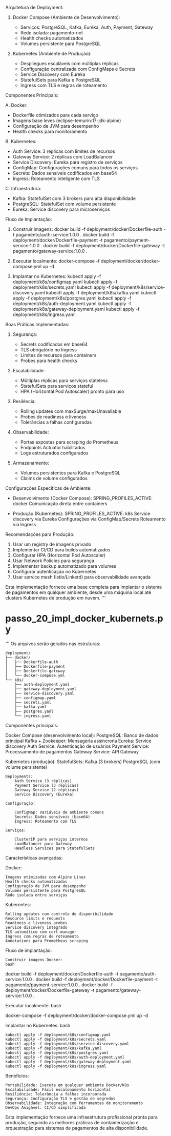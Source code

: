 Arquitetura de Deployment:

1. Docker Compose (Ambiente de Desenvolvimento):
   - Serviços: PostgreSQL, Kafka, Eureka, Auth, Payment, Gateway
   - Rede isolada: pagamento-net
   - Health checks automatizados
   - Volumes persistente para PostgreSQL

2. Kubernetes (Ambiente de Produção):
   - Despliegues escaláveis com múltiplas réplicas
   - Configuração centralizada com ConfigMaps e Secrets
   - Service Discovery com Eureka
   - StatefulSets para Kafka e PostgreSQL
   - Ingress com TLS e regras de roteamento

Componentes Principais:

A. Docker:
   - Dockerfile otimizados para cada serviço
   - Imagens base leves (eclipse-temurin:17-jdk-alpine)
   - Configuração de JVM para desempenho
   - Health checks para monitoramento

B. Kubernetes:
   - Auth Service: 3 réplicas com limites de recursos
   - Gateway Service: 2 réplicas com LoadBalancer
   - Service Discovery: Eureka para registro de serviços
   - ConfigMap: Configurações comuns para todos os serviços
   - Secrets: Dados sensíveis codificados em base64
   - Ingress: Roteamento inteligente com TLS

C. Infraestrutura:
   - Kafka: StatefulSet com 3 brokers para alta disponibilidade
   - PostgreSQL: StatefulSet com volume persistente
   - Eureka: Service discovery para microserviços

Fluxo de Implantação:

1. Construir imagens:
   docker build -f deployment/docker/Dockerfile-auth -t pagamento/auth-service:1.0.0 .
   docker build -f deployment/docker/Dockerfile-payment -t pagamento/payment-service:1.0.0 .
   docker build -f deployment/docker/Dockerfile-gateway -t pagamento/gateway-service:1.0.0 .

2. Executar localmente:
   docker-compose -f deployment/docker/docker-compose.yml up -d

3. Implantar no Kubernetes:
   kubectl apply -f deployment/k8s/configmap.yaml
   kubectl apply -f deployment/k8s/secrets.yaml
   kubectl apply -f deployment/k8s/service-discovery.yaml
   kubectl apply -f deployment/k8s/kafka.yaml
   kubectl apply -f deployment/k8s/postgres.yaml
   kubectl apply -f deployment/k8s/auth-deployment.yaml
   kubectl apply -f deployment/k8s/gateway-deployment.yaml
   kubectl apply -f deployment/k8s/ingress.yaml

Boas Práticas Implementadas:

1. Segurança:
   - Secrets codificados em base64
   - TLS obrigatório no Ingress
   - Limites de recursos para containers
   - Probes para health checks

2. Escalabilidade:
   - Múltiplas réplicas para serviços stateless
   - StatefulSets para serviços stateful
   - HPA (Horizontal Pod Autoscaler) pronto para uso

3. Resilência:
   - Rolling updates com maxSurge/maxUnavailable
   - Probes de readiness e liveness
   - Tolerâncias a falhas configuradas

4. Observabilidade:
   - Portas expostas para scraping do Prometheus
   - Endpoints Actuator habilitados
   - Logs estruturados configurados

5. Armazenamento:
   - Volumes persistentes para Kafka e PostgreSQL
   - Claims de volume configurados

Configurações Específicas de Ambiente:

- Desenvolvimento (Docker Compose):
  SPRING_PROFILES_ACTIVE: docker
  Comunicação direta entre containers

- Produção (Kubernetes):
  SPRING_PROFILES_ACTIVE: k8s
  Service discovery via Eureka
  Configurações via ConfigMap/Secrets
  Roteamento via Ingress

Recomendações para Produção:

1. Usar um registry de imagens privado
2. Implementar CI/CD para builds automatizados
3. Configurar HPA (Horizontal Pod Autoscaler)
4. Usar Network Policies para segurança
5. Implementar backup automatizado para volumes
6. Configurar autenticação no Kubernetes
7. Usar service mesh (Istio/Linkerd) para observabilidade avançada

Esta implementação fornece uma base completa para implantar o sistema de pagamentos em qualquer ambiente, desde uma máquina local até clusters Kubernetes de produção em nuvem.
'''
# passo_20_impl_docker_kubernets.py
'''
Os arquivos serão gerados nas estruturas:

    deployment/
    ├── docker/
    │   ├── Dockerfile-auth
    │   ├── Dockerfile-payment
    │   ├── Dockerfile-gateway
    │   └── docker-compose.yml
    └── k8s/
        ├── auth-deployment.yaml
        ├── gateway-deployment.yaml
        ├── service-discovery.yaml
        ├── configmap.yaml
        ├── secrets.yaml
        ├── kafka.yaml
        ├── postgres.yaml
        └── ingress.yaml

Componentes principais:

Docker Compose (desenvolvimento local):
    PostgreSQL: Banco de dados principal
    Kafka + Zookeeper: Mensageria assíncrona
    Eureka: Service discovery
    Auth Service: Autenticação de usuários
    Payment Service: Processamento de pagamentos
    Gateway Service: API Gateway

Kubernetes (produção):
    StatefulSets:
        Kafka (3 brokers)
        PostgreSQL (com volume persistente)

    Deployments:
        Auth Service (3 réplicas)
        Payment Service (3 réplicas)
        Gateway Service (2 réplicas)
        Service Discovery (Eureka)

    Configuração:

        ConfigMap: Variáveis de ambiente comuns
        Secrets: Dados sensíveis (base64)
        Ingress: Roteamento com TLS

    Serviços:

        ClusterIP para serviços internos
        LoadBalancer para Gateway
        Headless Services para StatefulSets

Características avançadas:

Docker:

    Imagens otimizadas com Alpine Linux
    Health checks automatizados
    Configuração de JVM para desempenho
    Volumes persistente para PostgreSQL
    Rede isolada entre serviços

Kubernetes:

    Rolling updates com controle de disponibilidade
    Resource limits e requests
    Readiness e liveness probes
    Service discovery integrado
    TLS automático com cert-manager
    Ingress com regras de roteamento
    Annotations para Prometheus scraping

Fluxo de implantação:

    Construir imagens Docker:
    bash

docker build -f deployment/docker/Dockerfile-auth -t pagamento/auth-service:1.0.0 .
docker build -f deployment/docker/Dockerfile-payment -t pagamento/payment-service:1.0.0 .
docker build -f deployment/docker/Dockerfile-gateway -t pagamento/gateway-service:1.0.0 .

Executar localmente:
bash

docker-compose -f deployment/docker/docker-compose.yml up -d

Implantar no Kubernetes:
bash

    kubectl apply -f deployment/k8s/configmap.yaml
    kubectl apply -f deployment/k8s/secrets.yaml
    kubectl apply -f deployment/k8s/service-discovery.yaml
    kubectl apply -f deployment/k8s/kafka.yaml
    kubectl apply -f deployment/k8s/postgres.yaml
    kubectl apply -f deployment/k8s/auth-deployment.yaml
    kubectl apply -f deployment/k8s/gateway-deployment.yaml
    kubectl apply -f deployment/k8s/ingress.yaml

Benefícios:

    Portabilidade: Executa em qualquer ambiente Docker/K8s
    Escalabilidade: Fácil escalonamento horizontal
    Resiliência: Tolerância a falhas incorporada
    Segurança: Configuração TLS e gestão de segredos
    Observabilidade: Integração com ferramentas de monitoramento
    DevOps Amigável: CI/CD simplificada

Esta implementação fornece uma infraestrutura profissional 
pronta para produção, seguindo as melhores práticas de 
containerização e orquestração para sistemas de pagamentos de 
alta disponibilidade.
